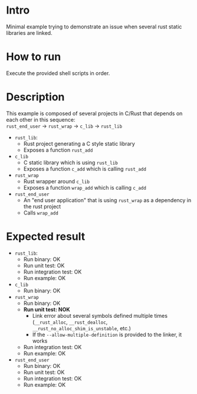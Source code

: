 # Intro
Minimal example trying to demonstrate an issue when several rust static libraries are linked.

# How to run
Execute the provided shell scripts in order.

# Description
This example is composed of several projects in C/Rust that depends on each other in this sequence:  
`rust_end_user` -> `rust_wrap` -> `c_lib` -> `rust_lib`

* `rust_lib`:
    * Rust project generating a C style static library
    * Exposes a function `rust_add`
* `c_lib`
    * C static library which is using `rust_lib`
    * Exposes a function `c_add` which is calling `rust_add`
* `rust_wrap`
    * Rust wrapper around `c_lib`
    * Exposes a function `wrap_add` which is calling `c_add`
* `rust_end_user`
    * An "end user application" that is using `rust_wrap` as a dependency in the rust project
    * Calls `wrap_add`

# Expected result

* `rust_lib`:
    * Run binary: OK
    * Run unit test: OK
    * Run integration test: OK
    * Run example: OK
* `c_lib`
    * Run binary: OK
* `rust_wrap`
    * Run binary: OK
    * **Run unit test: NOK**
        * Link error about several symbols defined multiple times (`__rust_alloc`, `__rust_dealloc`, `__rust_no_alloc_shim_is_unstable`, etc.)
        * If the `--allow-multiple-definition` is provided to the linker, it works
    * Run integration test: OK
    * Run example: OK
* `rust_end_user`
    * Run binary: OK
    * Run unit test: OK
    * Run integration test: OK
    * Run example: OK
